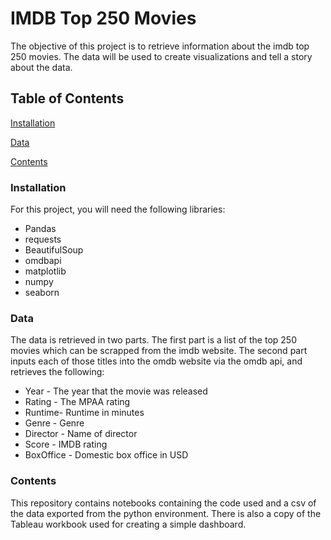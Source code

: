 # IMDB Top 250 Movies
The objective of this project is to retrieve information about the imdb top 250 movies. The data will be used to create visualizations and tell a story about the data.

## Table of Contents
[Installation](#Installation)

[Data](#Data)

[Contents](#Contents)

### Installation
For this project, you will need the following libraries:
* Pandas
* requests
* BeautifulSoup
* omdbapi
* matplotlib
* numpy
* seaborn


### Data
The data is retrieved in two parts. The first part is a list of the top 250 movies which can be scrapped from the imdb website. The second part inputs each of those titles into the omdb website via the omdb api, and retrieves the following:
* Year - The year that the movie was released
* Rating - The MPAA rating
* Runtime- Runtime in minutes
* Genre - Genre
* Director - Name of director
* Score - IMDB rating
* BoxOffice - Domestic box office in USD


### Contents
This repository contains notebooks containing the code used and a csv of the data exported from the python environment. There is also a copy of the Tableau workbook used for creating a simple dashboard.


